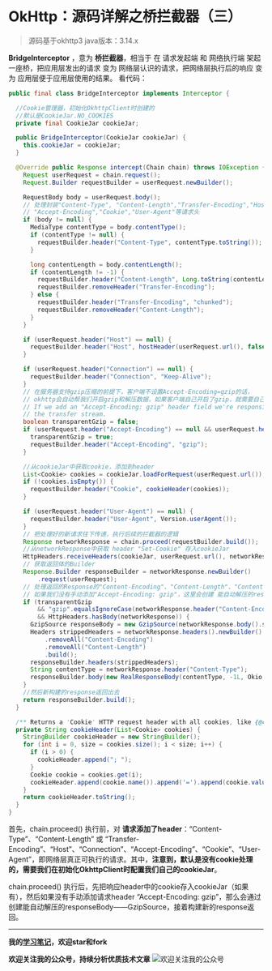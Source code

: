 # OkHttp：源码详解之桥拦截器（三）

> 源码基于okhttp3 java版本：3.14.x

 **BridgeInterceptor** ，意为 **桥拦截器**，相当于 在 请求发起端 和 网络执行端 架起一座桥，把应用层发出的请求 变为 网络层认识的请求，把网络层执行后的响应 变为 应用层便于应用层使用的结果。 看代码：

```java
public final class BridgeInterceptor implements Interceptor {

  //Cookie管理器，初始化OkhttpClient时创建的
  //默认是CookieJar.NO_COOKIES
  private final CookieJar cookieJar;

  public BridgeInterceptor(CookieJar cookieJar) {
    this.cookieJar = cookieJar;
  }

  @Override public Response intercept(Chain chain) throws IOException {
    Request userRequest = chain.request();
    Request.Builder requestBuilder = userRequest.newBuilder();

    RequestBody body = userRequest.body();
    // 处理封装"Content-Type", "Content-Length","Transfer-Encoding","Host","Connection",
    // "Accept-Encoding","Cookie","User-Agent"等请求头
    if (body != null) {
      MediaType contentType = body.contentType();
      if (contentType != null) {
        requestBuilder.header("Content-Type", contentType.toString());
      }

      long contentLength = body.contentLength();
      if (contentLength != -1) {
        requestBuilder.header("Content-Length", Long.toString(contentLength));
        requestBuilder.removeHeader("Transfer-Encoding");
      } else {
        requestBuilder.header("Transfer-Encoding", "chunked");
        requestBuilder.removeHeader("Content-Length");
      }
    }

    if (userRequest.header("Host") == null) {
      requestBuilder.header("Host", hostHeader(userRequest.url(), false));
    }

    if (userRequest.header("Connection") == null) {
      requestBuilder.header("Connection", "Keep-Alive");
    }
    // 在服务器支持gzip压缩的前提下，客户端不设置Accept-Encoding=gzip的话，
    // okhttp会自动帮我们开启gzip和解压数据，如果客户端自己开启了gzip，就需要自己解压服务器返回的数据了。
    // If we add an "Accept-Encoding: gzip" header field we're responsible for also decompressing
    // the transfer stream.
    boolean transparentGzip = false;
    if (userRequest.header("Accept-Encoding") == null && userRequest.header("Range") == null) {
      transparentGzip = true;
      requestBuilder.header("Accept-Encoding", "gzip");
    }

    //从cookieJar中获取cookie，添加到header
    List<Cookie> cookies = cookieJar.loadForRequest(userRequest.url());
    if (!cookies.isEmpty()) {
      requestBuilder.header("Cookie", cookieHeader(cookies));
    }

    if (userRequest.header("User-Agent") == null) {
      requestBuilder.header("User-Agent", Version.userAgent());
    }
    // 把处理好的新请求往下传递，执行后续的拦截器的逻辑
    Response networkResponse = chain.proceed(requestBuilder.build());
    //从networkResponse中获取 header "Set-Cookie" 存入cookieJar
    HttpHeaders.receiveHeaders(cookieJar, userRequest.url(), networkResponse.headers());
    // 获取返回体的Builder
    Response.Builder responseBuilder = networkResponse.newBuilder()
        .request(userRequest);
    // 处理返回的Response的"Content-Encoding"、"Content-Length"、"Content-Type"等返回头
    // 如果我们没有手动添加"Accept-Encoding: gzip"，这里会创建 能自动解压的responseBody--GzipSource
    if (transparentGzip
        && "gzip".equalsIgnoreCase(networkResponse.header("Content-Encoding"))
        && HttpHeaders.hasBody(networkResponse)) {
      GzipSource responseBody = new GzipSource(networkResponse.body().source());
      Headers strippedHeaders = networkResponse.headers().newBuilder()
          .removeAll("Content-Encoding")
          .removeAll("Content-Length")
          .build();
      responseBuilder.headers(strippedHeaders);
      String contentType = networkResponse.header("Content-Type");
      responseBuilder.body(new RealResponseBody(contentType, -1L, Okio.buffer(responseBody)));
    }
    //然后新构建的response返回出去
    return responseBuilder.build();
  }

  /** Returns a 'Cookie' HTTP request header with all cookies, like {@code a=b; c=d}. */
  private String cookieHeader(List<Cookie> cookies) {
    StringBuilder cookieHeader = new StringBuilder();
    for (int i = 0, size = cookies.size(); i < size; i++) {
      if (i > 0) {
        cookieHeader.append("; ");
      }
      Cookie cookie = cookies.get(i);
      cookieHeader.append(cookie.name()).append('=').append(cookie.value());
    }
    return cookieHeader.toString();
  }
}

```

首先，chain.proceed() 执行前，对 **请求添加了header**：“Content-Type”、“Content-Length” 或 “Transfer-Encoding”、“Host”、“Connection”、“Accept-Encoding”、“Cookie”、“User-Agent”，即网络层真正可执行的请求。其中，**注意到，默认是没有cookie处理的，需要我们在初始化OkhttpClient时配置我们自己的cookieJar**。

chain.proceed() 执行后，先把响应header中的cookie存入cookieJar（如果有），然后如果没有手动添加请求header “Accept-Encoding: gzip”，那么会通过 创建能自动解压的responseBody——GzipSource，接着构建新的response返回。





---

**我的[学习笔记](https://github.com/zhangzhian/LearningNotes)，欢迎star和fork**

**欢迎关注我的公众号，持续分析优质技术文章**
![欢迎关注我的公众号](https://img-blog.csdnimg.cn/20190906092641631.jpg?x-oss-process=image/watermark,type_ZmFuZ3poZW5naGVpdGk,shadow_10,text_aHR0cHM6Ly9ibG9nLmNzZG4ubmV0L2JhaWR1XzMyMjM3NzE5,size_16,color_FFFFFF,t_70)